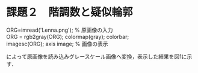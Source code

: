 # 課題２　階調数と疑似輪郭  
ORG=imread('Lenna.png'); % 原画像の入力  
ORG = rgb2gray(ORG); colormap(gray); colorbar;  
imagesc(ORG); axis image; % 画像の表示  

によって原画像を読み込みグレースケール画像へ変換，表示した結果を図1に示す．
